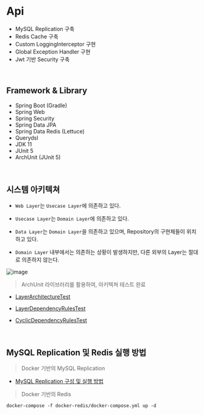 # Api

- MySQL Replication 구축
- Redis Cache 구축
- Custom LoggingInterceptor 구현
- Global Exception Handler 구현
- Jwt 기반 Security 구축

<br>

## Framework & Library

- Spring Boot (Gradle)
- Spring Web
- Spring Security
- Spring Data JPA
- Spring Data Redis (Lettuce)
- Querydsl
- JDK 11
- JUnit 5
- ArchUnit (JUnit 5)

<br>

## 시스템 아키텍쳐

- `Web Layer`는 `Usecase Layer`에 의존하고 있다.

- `Usecase Layer`는 `Domain Layer`에 의존하고 있다.

- `Data Layer`는 `Domain Layer`을 의존하고 있으며, Repository의 구현체들이 위치하고 있다.

- `Domain Layer` 내부에서는 의존하는 상황이 발생하지만, 다른 외부의 Layer는 절대로 의존하지 않는다.

![image](https://user-images.githubusercontent.com/23515771/104912115-365b7d80-59cf-11eb-87cd-fb3035bfa507.png)

> ArchUnit 라이브러리를 활용하여, 아키텍쳐 테스트 완료

- [LayerArchitectureTest](https://github.com/bestdevhyo1225/api/blob/master/src/test/java/com/hyoseok/dynamicdatasource/LayerArchitectureTest.java)

- [LayerDependencyRulesTest](https://github.com/bestdevhyo1225/api/blob/master/src/test/java/com/hyoseok/dynamicdatasource/LayerDependencyRulesTest.java)

- [CyclicDependencyRulesTest](https://github.com/bestdevhyo1225/api/blob/master/src/test/java/com/hyoseok/dynamicdatasource/CyclicDependencyRulesTest.java)

<br>

## MySQL Replication 및 Redis 실행 방법

> Docker 기반의 MySQL Replication

- [MySQL Replication 구성 및 실행 방법](https://github.com/bestdevhyo1225/dynamic-datasource/tree/master/docker-mysql)

> Docker 기반의 Redis

```shell
docker-compose -f docker-redis/docker-compose.yml up -d
```
